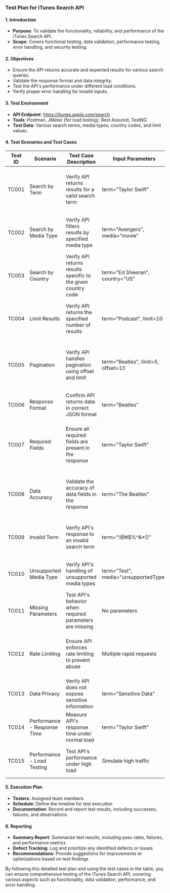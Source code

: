 ### Test Plan for iTunes Search API

#### 1. **Introduction**
- **Purpose**: To validate the functionality, reliability, and performance of the iTunes Search API.
- **Scope**: Covers functional testing, data validation, performance testing, error handling, and security testing.

#### 2. **Objectives**
- Ensure the API returns accurate and expected results for various search queries.
- Validate the response format and data integrity.
- Test the API's performance under different load conditions.
- Verify proper error handling for invalid inputs.

#### 3. **Test Environment**
- **API Endpoint**: https://itunes.apple.com/search
- **Tools**: Postman, JMeter (for load testing), Rest Assured, TestNG
- **Test Data**: Various search terms, media types, country codes, and limit values.

#### 4. **Test Scenarios and Test Cases**

| Test ID | Scenario                | Test Case Description                                                 | Input Parameters                                             | Expected Result                                               |
|---------|-------------------------|-----------------------------------------------------------------------|--------------------------------------------------------------|--------------------------------------------------------------|
| TC001   | Search by Term          | Verify API returns results for a valid search term                    | term="Taylor Swift"                                          | Status code 200, results contain items related to "Taylor Swift" |
| TC002   | Search by Media Type    | Verify API filters results by specified media type                    | term="Avengers", media="movie"                               | Status code 200, results contain only movies related to "Avengers" |
| TC003   | Search by Country       | Verify API returns results specific to the given country code          | term="Ed Sheeran", country="US"                              | Status code 200, results available in the US iTunes store    |
| TC004   | Limit Results           | Verify API returns the specified number of results                    | term="Podcast", limit=10                                     | Status code 200, response contains exactly 10 results        |
| TC005   | Pagination              | Verify API handles pagination using offset and limit                  | term="Beatles", limit=5, offset=10                           | Status code 200, response contains 5 results starting from the 10th |
| TC006   | Response Format         | Confirm API returns data in correct JSON format                       | term="Beatles"                                               | Status code 200, response is valid JSON                      |
| TC007   | Required Fields         | Ensure all required fields are present in the response                | term="Taylor Swift"                                          | Status code 200, response contains required fields (e.g., trackName, artistName) |
| TC008   | Data Accuracy           | Validate the accuracy of data fields in the response                  | term="The Beatles"                                           | Status code 200, verify track duration, release date, artist information |
| TC009   | Invalid Term            | Verify API's response to an invalid search term                       | term="!@#$%^&*()"                                            | Status code 200, response indicates no results found         |
| TC010   | Unsupported Media Type  | Verify API's handling of unsupported media types                      | term="Test", media="unsupportedType"                         | Status code 400 or appropriate error message                 |
| TC011   | Missing Parameters      | Test API's behavior when required parameters are missing              | No parameters                                                | Status code 400 or appropriate error message                 |
| TC012   | Rate Limiting           | Ensure API enforces rate limiting to prevent abuse                    | Multiple rapid requests                                      | API responds with a rate limit error after exceeding limit   |
| TC013   | Data Privacy            | Verify API does not expose sensitive information                      | term="Sensitive Data"                                        | Status code 200, no sensitive information exposed            |
| TC014   | Performance - Response Time | Measure API's response time under normal load                        | term="Taylor Swift"                                          | Response time within acceptable thresholds                   |
| TC015   | Performance - Load Testing | Test API's performance under high load                               | Simulate high traffic                                        | API handles high traffic without significant degradation     |

#### 5. **Execution Plan**
- **Testers**: Assigned team members
- **Schedule**: Define the timeline for test execution
- **Documentation**: Record and report test results, including successes, failures, and observations

#### 6. **Reporting**
- **Summary Report**: Summarize test results, including pass rates, failures, and performance metrics
- **Defect Tracking**: Log and prioritize any identified defects or issues
- **Recommendations**: Provide suggestions for improvements or optimizations based on test findings

By following this detailed test plan and using the test cases in the table, you can ensure comprehensive testing of the iTunes Search API, covering various aspects such as functionality, data validation, performance, and error handling.